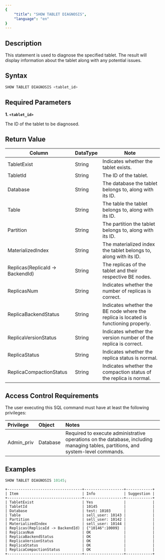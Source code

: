 ```yaml
---
{
    "title": "SHOW TABLET DIAGNOSIS",
    "language": "en"
}
---
```


<!-- 
Licensed to the Apache Software Foundation (ASF) under one
or more contributor license agreements.  See the NOTICE file
distributed with this work for additional information
regarding copyright ownership.  The ASF licenses this file
to you under the Apache License, Version 2.0 (the
"License"); you may not use this file except in compliance
with the License.  You may obtain a copy of the License at
  http://www.apache.org/licenses/LICENSE-2.0
Unless required by applicable law or agreed to in writing,
software distributed under the License is distributed on an
"AS IS" BASIS, WITHOUT WARRANTIES OR CONDITIONS OF ANY
KIND, either express or implied.  See the License for the
specific language governing permissions and limitations
under the License.
-->

## Description

This statement is used to diagnose the specified tablet. The result will display information about the tablet along with any potential issues.


## Syntax

```sql
SHOW TABLET DIAGNOSIS <tablet_id>
```

## Required Parameters

**1. `<tablet_id>`**

The ID of the tablet to be diagnosed.

## Return Value

| Column                           | DataType | Note                                                                                |
|----------------------------------|----------|-------------------------------------------------------------------------------------|
| TabletExist                      | String   | Indicates whether the tablet exists.                                                |
| TabletId                         | String   | The ID of the tablet.                                                               |
| Database                         | String   | The database the tablet belongs to, along with its ID.                              |
| Table                            | String   | The table the tablet belongs to, along with its ID.                                 |
| Partition                        | String   | The partition the tablet belongs to, along with its ID.                             |
| MaterializedIndex                | String   | The materialized index the tablet belongs to, along with its ID.                    |
| Replicas(ReplicaId -> BackendId) | String   | The replicas of the tablet and their respective BE nodes.                           |
| ReplicasNum                      | String   | Indicates whether the number of replicas is correct.                                |
| ReplicaBackendStatus             | String   | Indicates whether the BE node where the replica is located is functioning properly. |
| ReplicaVersionStatus             | String   | Indicates whether the version number of the replica is correct.                     |
| ReplicaStatus                    | String   | Indicates whether the replica status is normal.                                     |
| ReplicaCompactionStatus          | String   | Indicates whether the compaction status of the replica is normal.                   |

## Access Control Requirements

The user executing this SQL command must have at least the following privileges:

| Privilege  | Object   | Notes                                                                                                                            |
|:-----------|:---------|:---------------------------------------------------------------------------------------------------------------------------------|
| Admin_priv | Database | Required to execute administrative operations on the database, including managing tables, partitions, and system-level commands. |

## Examples

```sql
SHOW TABLET DIAGNOSIS 10145;
```

```text
+----------------------------------+------------------+------------+
| Item                             | Info             | Suggestion |
+----------------------------------+------------------+------------+
| TabletExist                      | Yes              |            |
| TabletId                         | 10145            |            |
| Database                         | test: 10103      |            |
| Table                            | sell_user: 10143 |            |
| Partition                        | sell_user: 10142 |            |
| MaterializedIndex                | sell_user: 10144 |            |
| Replicas(ReplicaId -> BackendId) | {"10146":10009}  |            |
| ReplicasNum                      | OK               |            |
| ReplicaBackendStatus             | OK               |            |
| ReplicaVersionStatus             | OK               |            |
| ReplicaStatus                    | OK               |            |
| ReplicaCompactionStatus          | OK               |            |
+----------------------------------+------------------+------------+
```